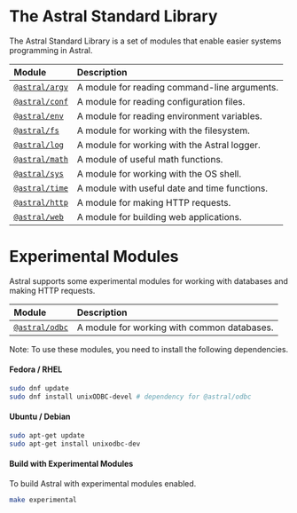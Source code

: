 # The Astral Standard Library

The Astral Standard Library is a set of modules that enable easier systems programming in Astral.

| **Module** | **Description** |
| :--- | :--- |
| [`@astral/argv`](lib/argv.md) | A module for reading command-line arguments. |
| [`@astral/conf`](lib/conf.md) | A module for reading configuration files. |
| [`@astral/env`](lib/env.md) | A module for reading environment variables. |
| [`@astral/fs`](lib/fs.md) | A module for working with the filesystem. |
| [`@astral/log`](lib/log.md) | A module for working with the Astral logger. |
| [`@astral/math`](lib/math.md) | A module of useful math functions. |
| [`@astral/sys`](lib/sys.md) | A module for working with the OS shell. |
| [`@astral/time`](lib/time.md) | A module with useful date and time functions. |
| [`@astral/http`](lib/http.md) | A module for making HTTP requests. |
| [`@astral/web`](lib/web.md) | A module for building web applications. |

# Experimental Modules

Astral supports some experimental modules for working with databases and making HTTP requests.

| **Module** | **Description** |
| :--- | :--- |
| [`@astral/odbc`](lib/experimental/odbc.md) | A module for working with common databases. |

Note: To use these modules, you need to install the following dependencies.

#### Fedora / RHEL

```bash
sudo dnf update
sudo dnf install unixODBC-devel # dependency for @astral/odbc
```

#### Ubuntu / Debian

```bash
sudo apt-get update
sudo apt-get install unixodbc-dev
```

#### Build with Experimental Modules
To build Astral with experimental modules enabled.

```bash
make experimental
```
